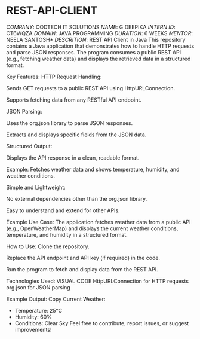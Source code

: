 # REST-API-CLIENT
*COMPANY*: CODTECH IT SOLUTIONS
*NAME*: G DEEPIKA
*INTERN ID*: CT6WQZA
*DOMAIN*: JAVA PROGRAMMING
*DURATION*: 6 WEEKS
*MENTOR*: NEELA SANTOSH*
*DESCRITION*:
REST API Client in Java
This repository contains a Java application that demonstrates how to handle HTTP requests and parse JSON responses. The program consumes a public REST API (e.g., fetching weather data) and displays the retrieved data in a structured format.

Key Features:
HTTP Request Handling:

Sends GET requests to a public REST API using HttpURLConnection.

Supports fetching data from any RESTful API endpoint.

JSON Parsing:

Uses the org.json library to parse JSON responses.

Extracts and displays specific fields from the JSON data.

Structured Output:

Displays the API response in a clean, readable format.

Example: Fetches weather data and shows temperature, humidity, and weather conditions.

Simple and Lightweight:

No external dependencies other than the org.json library.

Easy to understand and extend for other APIs.

Example Use Case:
The application fetches weather data from a public API (e.g., OpenWeatherMap) and displays the current weather conditions, temperature, and humidity in a structured format.

How to Use:
Clone the repository.

Replace the API endpoint and API key (if required) in the code.

Run the program to fetch and display data from the REST API.

Technologies Used:
VISUAL CODE
HttpURLConnection for HTTP requests
org.json for JSON parsing

Example Output:
Copy
Current Weather:
- Temperature: 25°C
- Humidity: 60%
- Conditions: Clear Sky
Feel free to contribute, report issues, or suggest improvements!
